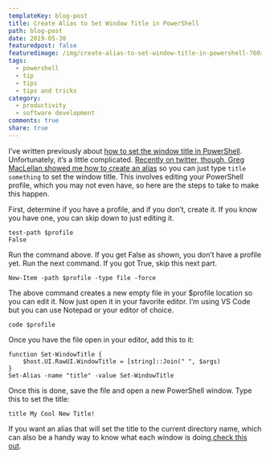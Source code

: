 ```yaml
---
templateKey: blog-post
title: Create Alias to Set Window Title in PowerShell
path: blog-post
date: 2019-05-30
featuredpost: false
featuredimage: /img/create-alias-to-set-window-title-in-powershell-760x360.png
tags:
  - powershell
  - tip
  - tips
  - tips and tricks
category:
  - productivity
  - software development
comments: true
share: true
---
```

I’ve written previously about [how to set the window title in PowerShell](https://ardalis.com/set-cmd-or-powershell-window-title). Unfortunately, it’s a little complicated. [Recently on twitter, though, Greg MacLellan showed me how to create an alias](https://twitter.com/groogs/status/1129094739800801280) so you can just type `title something` to set the window title. This involves editing your PowerShell profile, which you may not even have, so here are the steps to take to make this happen.

First, determine if you have a profile, and if you don’t, create it. If you know you have one, you can skip down to just editing it.

```
test-path $profile
False
```

Run the command above. If you get False as shown, you don’t have a profile yet. Run the next command. If you got True, skip this next part.

```
New-Item -path $profile -type file -force
```

The above command creates a new empty file in your $profile location so you can edit it. Now just open it in your favorite editor. I’m using VS Code but you can use Notepad or your editor of choice.

```
code $profile
```

Once you have the file open in your editor, add this to it:

```
function Set-WindowTitle {
    $host.UI.RawUI.WindowTitle = [string]::Join(" ", $args)
}
Set-Alias -name "title" -value Set-WindowTitle
```

Once this is done, save the file and open a new PowerShell window. Type this to set the title:

```
title My Cool New Title!
```

If you want an alias that will set the title to the current directory name, which can also be a handy way to know what each window is doing,[check this out](https://gist.github.com/gregmac/81a6c853d3992cdf95fca47bb1bb0b63).